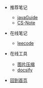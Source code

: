 
* 推荐笔记
  * [javaGuide](https://github.com/snailclimb/javaguide)
  * [CS-Note](https://github.com/CyC2018/CS-Notes)

* 在线笔记
  * [leecode](https://leetcode-cn.com/)

* 在线工具
  * [图片压缩](https://tinypng.com/)
  * [docsify](https://docsify.js.org/#/zh-cn/)

* [回到首页](http://doc.susense.cn/#/guide)